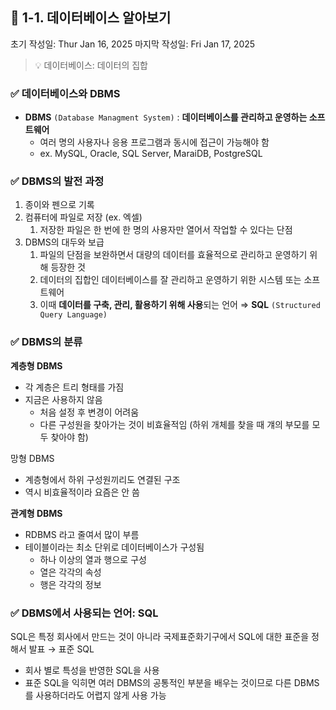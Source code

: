## 📌 1-1. 데이터베이스 알아보기
초기 작성일: Thur Jan 16, 2025
마지막 작성일: Fri Jan 17, 2025

> 💡 데이터베이스: 데이터의 집합

### ✅ 데이터베이스와 DBMS

- **DBMS** `(Database Managment System)` : **데이터베이스를 관리하고 운영하는 소프트웨어**
    - 여러 명의 사용자나 응용 프로그램과 동시에 접근이 가능해야 함
    - ex. MySQL, Oracle, SQL Server, MaraiDB, PostgreSQL

### ✅ DBMS의 발전 과정

1. 종이와 펜으로 기록
2. 컴퓨터에 파일로 저장 (ex. 엑셀)
    1. 저장한 파일은 한 번에 한 명의 사용자만 열어서 작업할 수 있다는 단점
3. DBMS의 대두와 보급
    1. 파일의 단점을 보완하면서 대량의 데이터를 효율적으로 관리하고 운영하기 위해 등장한 것
    2. 데이터의 집합인 데이터베이스를 잘 관리하고 운영하기 위한 시스템 또는 소프트웨어
    3. 이때 **데이터를 구축, 관리, 활용하기 위해 사용**되는 언어 ⇒ **SQL** `(Structured Query Language)`

### ✅ DBMS의 분류

**계층형 DBMS**

- 각 계층은 트리 형태를 가짐
- 지금은 사용하지 않음
    - 처음 설정 후 변경이 어려움
    - 다른 구성원을 찾아가는 것이 비효율적임 (하위 개체를 찾을 때 걔의 부모를 모두 찾아야 함)

망형 DBMS

- 계층형에서 하위 구성원끼리도 연결된 구조
- 역시 비효율적이라 요즘은 안 씀

**관계형 DBMS**

- RDBMS 라고 줄여서 많이 부름
- 테이블이라는 최소 단위로 데이터베이스가 구성됨
    - 하나 이상의 열과 행으로 구성
    - 열은 각각의 속성
    - 행은 각각의 정보

### ✅ DBMS에서 사용되는 언어: SQL

SQL은 특정 회사에서 만드는 것이 아니라 국제표준화기구에서 SQL에 대한 표준을 정해서 발표 → 표준 SQL

- 회사 별로 특성을 반영한 SQL을 사용
- 표준 SQL을 익히면 여러 DBMS의 공통적인 부분을 배우는 것이므로 다른 DBMS를 사용하더라도 어렵지 않게 사용 가능
